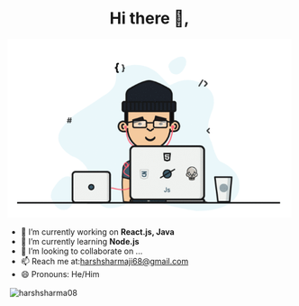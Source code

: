 <h1 align="center">Hi there 👋,</h1>
<p align="center">
<img src="developer.gif" alt="banner that says Harsh Sharma - software engineer">
<p>
  
  
- 🔭 I’m currently working on **React.js, Java**
- 🌱 I’m currently learning **Node.js**
- 👯 I’m looking to collaborate on ...
- 📫 Reach me at:harshsharmaji68@gmail.com
- 😄 Pronouns: He/Him


<p>&nbsp;<img align="center" src="https://github-readme-stats.vercel.app/api?username=harshsharma08&show_icons=true&locale=en" alt="harshsharma08" /></p>
